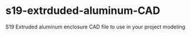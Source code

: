# s19-extrduded-aluminum-CAD
S19 Extruded aluminum enclosure CAD file to use in your project modeling
